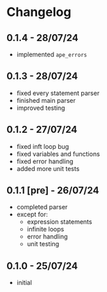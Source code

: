 # Changelog

## 0.1.4 - 28/07/24

- implemented `ape_errors`

## 0.1.3 - 28/07/24

- fixed every statement parser
- finished main parser
- improved testing

## 0.1.2 - 27/07/24

- fixed inft loop bug
- fixed variables and functions
- fixed error handling
- added more unit tests

## 0.1.1 [pre] - 26/07/24

- completed parser
- except for:
  - expression statements
  - infinite loops
  - error handling
  - unit testing

## 0.1.0 - 25/07/24

- initial
